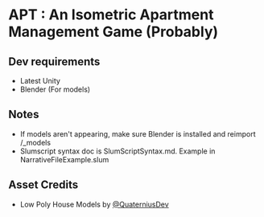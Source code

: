 # APT : An Isometric Apartment Management Game (Probably)

## Dev requirements

* Latest Unity
* Blender (For models)

## Notes
* If models aren't appearing, make sure Blender is installed and reimport /_models
* Slumscript syntax doc is SlumScriptSyntax.md. Example in NarrativeFileExample.slum

## Asset Credits
* Low Poly House Models by [@QuaterniusDev](https://twitter.com/quaternius)
